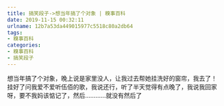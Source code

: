 ```yaml
---
title: 搞笑段子->想当年搞了个对象 | 糗事百科
date: 2019-11-15 00:32:11
urlname: 12b7a53da449015977c5518c80a2db64
tags: 
- 糗事百科
categories:
- 糗事百科
- 搞笑段子
---
```

想当年搞了个对象，晚上说是家里没人，让我过去帮她挂洗好的窗帘，我去了！        挂好了问我爱不爱听伍佰的歌，我说还行，听了半天觉得有点晚了，我说我回家呀，要不我妈该惦记了，然后…………就没有然后了


